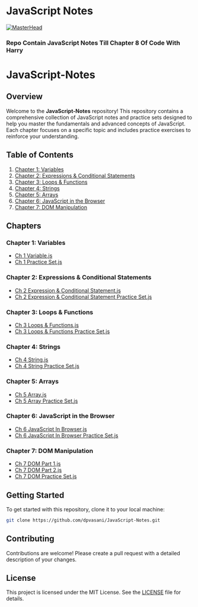 # JavaScript Notes
[![MasterHead](https://repository-images.githubusercontent.com/588181932/e36ec678-7984-4cdd-8e4c-a3932772ff8e)](https://dkrupali56.io)

###  Repo Contain JavaScript Notes Till Chapter 8 Of Code With Harry

# JavaScript-Notes


## Overview

Welcome to the **JavaScript-Notes** repository! This repository contains a comprehensive collection of JavaScript notes and practice sets designed to help you master the fundamentals and advanced concepts of JavaScript. Each chapter focuses on a specific topic and includes practice exercises to reinforce your understanding.

## Table of Contents

1. [Chapter 1: Variables](#chapter-1-variables)
2. [Chapter 2: Expressions & Conditional Statements](#chapter-2-expressions--conditional-statements)
3. [Chapter 3: Loops & Functions](#chapter-3-loops--functions)
4. [Chapter 4: Strings](#chapter-4-strings)
5. [Chapter 5: Arrays](#chapter-5-arrays)
6. [Chapter 6: JavaScript in the Browser](#chapter-6-javascript-in-the-browser)
7. [Chapter 7: DOM Manipulation](#chapter-7-dom-manipulation)

## Chapters

### Chapter 1: Variables
- [Ch 1 Variable.js](Ch%201%20Variable.js)
- [Ch 1 Practice Set.js](Ch%201%20Practice%20Set.js)

### Chapter 2: Expressions & Conditional Statements
- [Ch 2 Expression & Conditional Statement.js](Ch%202%20Expression%20&%20Conditional%20Statement.js)
- [Ch 2 Expression & Conditional Statement Practice Set.js](Ch%202%20Expression%20&%20Conditional%20Statement%20Practice%20Set.js)

### Chapter 3: Loops & Functions
- [Ch 3 Loops & Functions.js](Ch%203%20Loops%20&%20Functions.js)
- [Ch 3 Loops & Functions Practice Set.js](Ch%203%20Loops%20&%20Functions%20Practice%20Set.js)

### Chapter 4: Strings
- [Ch 4 String.js](Ch%204%20String.js)
- [Ch 4 String Practice Set.js](Ch%204%20String%20Practice%20Set.js)

### Chapter 5: Arrays
- [Ch 5 Array.js](Ch%205%20Array.js)
- [Ch 5 Array Practice Set.js](Ch%205%20Array%20Practice%20Set.js)

### Chapter 6: JavaScript in the Browser
- [Ch 6 JavaScript In Browser.js](Ch%206%20JavaScript%20In%20Browser.js)
- [Ch 6 JavaScript In Browser Practice Set.js](Ch%206%20JavaScript%20In%20Browser%20Practice%20Set.js)

### Chapter 7: DOM Manipulation
- [Ch 7 DOM Part 1.js](Ch%207%20DOM%20Part%201.js)
- [Ch 7 DOM Part 2.js](Ch%207%20DOM%20Part%202.js)
- [Ch 7 DOM Practice Set.js](Ch%207%20DOM%20Practice%20Set.js)

## Getting Started

To get started with this repository, clone it to your local machine:

```bash
git clone https://github.com/dpvasani/JavaScript-Notes.git
```

## Contributing

Contributions are welcome! Please create a pull request with a detailed description of your changes.

## License

This project is licensed under the MIT License. See the [LICENSE](LICENSE) file for details.

